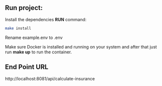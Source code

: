 ## Run project:

Install the dependencies **RUN** command:

```sh
make install
```

Rename example.env to .env

Make sure Docker is installed and running on your system and after that just run **make up** to run the container.


## End Point URL
http://localhost:8081/api/calculate-insurance